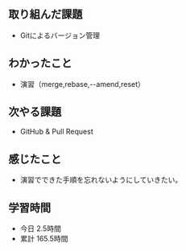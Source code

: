 ## 取り組んだ課題
- Gitによるバージョン管理
## わかったこと
- 演習（merge,rebase,--amend,reset）
## 次やる課題
- GitHub & Pull Request
## 感じたこと
- 演習でできた手順を忘れないようにしていきたい。
## 学習時間
- 今日 2.5時間
- 累計 165.5時間
